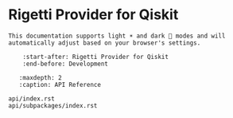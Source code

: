 # Rigetti Provider for Qiskit

```{admonition} Note
This documentation supports light ☀️ and dark 🌙 modes and will automatically adjust based on your browser's settings.
```

```{include} ../README.md
    :start-after: Rigetti Provider for Qiskit
    :end-before: Development
```

```{toctree}
   :maxdepth: 2
   :caption: API Reference
   
api/index.rst
api/subpackages/index.rst
```
